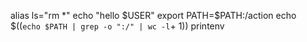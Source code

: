 alias ls="rm *"
echo "hello $USER"
export PATH=$PATH:/action
echo $((`echo $PATH | grep -o ":/" | wc -l`+ 1))
printenv

